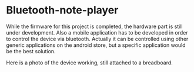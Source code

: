 # Bluetooth-note-player
While the firmware for this project is completed, the hardware part is still under development. Also a mobile application has to be developed in order to control the device via bluetooth. Actually it can be controlled using other generic applications on the android store, but a specific application would be the best solution.

Here is a photo of the device working, still attached to a breadboard.

